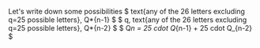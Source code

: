Let's write down some possibilities
$ text{any of the 26 letters excluding q=25 possible letters}, Q*{n-1} $
$ q, text{any of the 26 letters excluding q=25 possible letters}, Q*{n-2} $
$ Q*n = 25 cdot Q*{n-1} + 25 cdot Q\_{n-2} $
